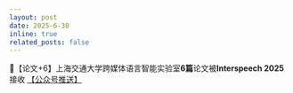 ```yaml
---
layout: post
date: 2025-6-30
inline: true
related_posts: false
---
```


📃【论文+6】上海交通大学跨媒体语言智能实验室**6篇**论文被**Interspeech 2025**接收 <a href="https://mp.weixin.qq.com/s/iCU56nLdfRNpDAaV8tpN8Q"> 【公众号推送】</a>
